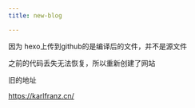 ```yaml
---
title: new-blog

---
```


因为 hexo上传到github的是编译后的文件，并不是源文件

之前的代码丢失无法恢复，所以重新创建了网站

旧的地址

https://karlfranz.cn/
